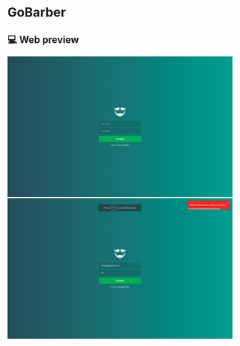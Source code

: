 # GoBarber


## :computer: Web preview
![Website login screen](https://github.com/ellismarjr/goBarber-web/blob/master/preview_images/login.png?raw=true)
![Website login screen_error](https://github.com/ellismarjr/goBarber-web/blob/master/preview_images/login_error.png?raw=true)
